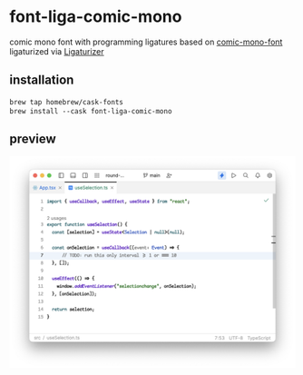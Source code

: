 # font-liga-comic-mono

comic mono font with programming ligatures based on [comic-mono-font](https://dtinth.github.io/comic-mono-font/) ligaturized via [Ligaturizer](https://github.com/ToxicFrog/Ligaturizer)

## installation

```
brew tap homebrew/cask-fonts  
brew install --cask font-liga-comic-mono
```
## preview

![](./preview.png)
